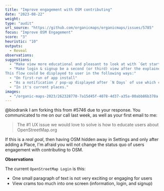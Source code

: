 ```yaml
---
title: "Improve engagement with OSM contributing"
date: "2023-08-22"
weight: 
type: "audit"
url_source: "https://github.com/organicmaps/organicmaps/issues/5785"
focus: "Improve OSM Engagement"
score: "3"
heuristic: "10"
outputs:
  - Reveal
observations:
suggestions:
  - "Make view more educational and pleasant to look at with `Get started` button"
  - "Make login & signup be a second (or third) view after the explainer slide
This flow could be displayed to user in the following ways:"
  - "On first-run of app install"
  - "As a notification / pop-up displayed after `N Days` of use which can be `ignored` permanently"
  - "In it's current places."
images:
  - "/organic-maps-2023/262328770-7a15d45f-4078-4d37-a35a-00abb86b378a.png"
---
```


@biodranik I am forking this from #5746 due to your response. You communicated to me on our call last week, as well as your first email to me:

> The #1 UX issue we would love to solve is how to educate users about OpenStreetMap.org 

If this is a *real goal*, then having OSM hidden away in Settings and only after adding a Place, I'm afraid you will not change the status quo of users engagement with contributing to OSM.

**Observations**

The current `OpenStreetMap Login` is this:

- One small paragraph of text is not very exciting or engaging for users
- View crams too much into one screen (information, login, and signup)
